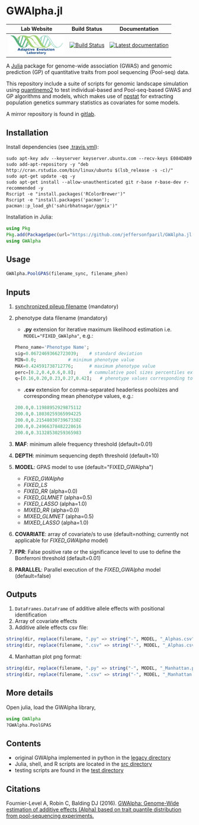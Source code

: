 # GWAlpha.jl

|                                                          **Lab Website**                                                          |                                                            **Build Status**                                                             |                                                                             **Documentation**                                                                             |
|:---------------------------------------------------------------------------------------------------------------------------------:|:---------------------------------------------------------------------------------------------------------------------------------------:|:-------------------------------------------------------------------------------------------------------------------------------------------------------------------------:|
| <a href="https://adaptive-evolution.biosciences.unimelb.edu.au/"><img src="misc/Adaptive Evolution Logo mod.png" width="150"></a> | [![Build Status](https://travis-ci.com/jeffersonfparil/GWAlpha.jl.svg?branch=master)](https://travis-ci.com/jeffersonfparil/GWAlpha.jl) | <a href="https://github.com/jeffersonfparil/GWAlpha.jl/wiki" target="_blank"><img src="https://img.shields.io/badge/docs-latest-blue.svg" alt="Latest documentation"></a> |

<!--- [![CircleCI](https://circleci.com/gh/jeffersonfparil/GWAlpha.svg?style=shield)](https://circleci.com/gh/jeffersonfparil/GWAlpha) --->

A [Julia](https://julialang.org/downloads/) package for genome-wide association (GWAS) and genomic prediction (GP) of quantitative traits from pool sequencing (Pool-seq) data.

This repository include a suite of scripts for genomic landscape simulation using [quantinemo2](https://github.com/jgx65/quantinemo) to test individual-based and Pool-seq-based GWAS and GP algorithms and models, which makes use of [npstat](https://github.com/lucaferretti/npstat) for extracting population genetics summary statistics as covariates for some models.

A mirror repository is found in [gitlab](https://gitlab.com/jeffersonfparil/genomic_prediction).

## Installation
Install dependencies (see [.travis.yml](https://github.com/jeffersonfparil/GWAlpha.jl/tree/master/.travis.yml)):
```shell
sudo apt-key adv --keyserver keyserver.ubuntu.com --recv-keys E084DAB9
sudo add-apt-repository -y "deb http://cran.rstudio.com/bin/linux/ubuntu $(lsb_release -s -c)/"
sudo apt-get update -qq -y
sudo apt-get install --allow-unauthenticated git r-base r-base-dev r-recommended -y
Rscript -e "install.packages('RColorBrewer')"
Rscript -e "install.packages('pacman'); pacman::p_load_gh('sahirbhatnagar/ggmix')"
```
Installation in Julia:
```julia
using Pkg
Pkg.add(PackageSpec(url="https://github.com/jeffersonfparil/GWAlpha.jl.git", rev="master"))
using GWAlpha
```

## Usage
```julia
GWAlpha.PoolGPAS(filename_sync, filename_phen)

```

## Inputs

1. [synchronized pileup filename](https://sourceforge.net/p/popoolation2/wiki/Manual/) (mandatory)
2. phenotype data filename (mandatory)
	+ **.py** extension for iterative maximum likelihood estimation i.e. `MODEL="FIXED_GWAlpha"`, e.g.:
	```julia
	Pheno_name='Phenotype Name';
	sig=0.06724693662723039;	# standard deviation
	MIN=0.0;			# minimum phenotype value
	MAX=0.424591738712776;		# maximum phenotype value
	perc=[0.2,0.4,0.6,0.8];		# cummulative pool sizes percentiles excluding the last pool
	q=[0.16,0.20,0.23,0.27,0.42];	# phenotype values corresponding to each percentile
	```
	+ **.csv** extension for comma-separated headerless poolsizes and corresponding mean phenotype values, e.g.:
	```julia
	200.0,0.11988952929875112
	200.0,0.18030259365994225
	200.0,0.21548030739673382
	200.0,0.24966378482228616
	200.0,0.31328530259365983
	```
3. **MAF**: minimum allele frequency threshold (default=0.01)
4. **DEPTH**: minimum sequencing depth threshold (default=10)
5. **MODEL**: GPAS model to use (default="FIXED_GWAlpha")

	+ *FIXED_GWAlpha*
	+ *FIXED_LS*
	+ *FIXED_RR* (alpha=0.0)
	+ *FIXED_GLMNET* (alpha=0.5)
	+ *FIXED_LASSO* (alpha=1.0)
	+ *MIXED_RR* (alpha=0.0)
	+ *MIXED_GLMNET* (alpha=0.5)
	+ *MIXED_LASSO* (alpha=1.0)

6. **COVARIATE**: array of covariate/s to use (default=nothing; currently not applicable for *FIXED_GWAlpha* model)
7. **FPR**: False positive rate or the significance level to use to define the Bonferroni threshold (default=0.01)
8. **PARALLEL**: Parallel execution of the *FIXED_GWAlpha* model (default=false)

## Outputs

1. `DataFrames.DataFrame` of additive allele effects with positional identification
2. Array of covariate effects
3. Additive allele effects csv file:
```julia
string(dir, replace(filename, ".py" => string("-", MODEL, "_Alphas.csv"))) ### or...
string(dir, replace(filename, ".csv" => string("-", MODEL, "_Alphas.csv")))
```
4. Manhattan plot png format:
```julia
string(dir, replace(filename, ".py" => string("-", MODEL, "_Manhattan.png"))) ### or...
string(dir, replace(filename, ".csv" => string("-", MODEL, "_Manhattan.png")))
```

## More details

Open julia, load the GWAlpha library,
```julia
using GWAlpha
?GWAlpha.PoolGPAS
```

## Contents

- original GWAlpha implemented in python in the [legacy directory](https://github.com/jeffersonfparil/GWAlpha.jl/tree/master/legacy)
- Julia, shell, and R scripts are located in the [src directory](https://github.com/jeffersonfparil/GWAlpha.jl/tree/master/src)
- testing scripts are found in the [test directory](https://github.com/jeffersonfparil/GWAlpha.jl/tree/master/test)

## Citations

Fournier-Level A, Robin C, Balding DJ (2016). [GWAlpha: Genome-Wide estimation of additive effects (Alpha) based on trait quantile distribution from pool-sequencing experiments.](https://doi.org/10.1093/bioinformatics/btw805)
